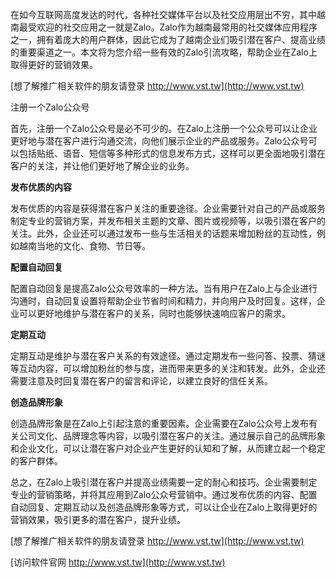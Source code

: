 在如今互联网高度发达的时代，各种社交媒体平台以及社交应用层出不穷，其中越南最受欢迎的社交应用之一就是Zalo。Zalo作为越南最常用的社交媒体应用程序之一，拥有着庞大的用户群体，因此它成为了越南企业们吸引潜在客户、提高业绩的重要渠道之一。本文将为您介绍一些有效的Zalo引流攻略，帮助企业在Zalo上取得更好的营销效果。

[想了解推广相关软件的朋友请登录 http://www.vst.tw](http://www.vst.tw)

注册一个Zalo公众号

首先，注册一个Zalo公众号是必不可少的。在Zalo上注册一个公众号可以让企业更好地与潜在客户进行沟通交流，向他们展示企业的产品或服务。Zalo公众号可以包括贴纸、语音、短信等多种形式的信息发布方式，这样可以更全面地吸引潜在客户的关注，并让他们更好地了解企业的业务。

**发布优质的内容**

发布优质的内容是获得潜在客户关注的重要途径。企业需要针对自己的产品或服务制定专业的营销方案，并发布相关主题的文章、图片或视频等，以吸引潜在客户的关注。此外，企业还可以通过发布一些与生活相关的话题来增加粉丝的互动性，例如越南当地的文化、食物、节日等。

**配置自动回复**

配置自动回复是提高Zalo公众号效率的一种方法。当有用户在Zalo上与企业进行沟通时，自动回复设置将帮助企业节省时间和精力，并向用户及时回复。这样，企业可以更好地维护与潜在客户的关系，同时也能够快速响应客户的需求。

**定期互动**

定期互动是维护与潜在客户关系的有效途径。通过定期发布一些问答、投票、猜谜等互动内容，可以增加粉丝的参与度，进而带来更多的关注和转发。此外，企业还需要注意及时回复潜在客户的留言和评论，以建立良好的信任关系。

**创造品牌形象**

创造品牌形象是在Zalo上引起注意的重要因素。企业需要在Zalo公众号上发布有关公司文化、品牌理念等内容，以吸引潜在客户的关注。通过展示自己的品牌形象和企业文化，可以让潜在客户对企业产生更好的认知和了解，从而建立起一个稳定的客户群体。

总之，在Zalo上吸引潜在客户并提高业绩需要一定的耐心和技巧。企业需要制定专业的营销策略，并将其应用到Zalo公众号营销中。通过发布优质的内容、配置自动回复、定期互动以及创造品牌形象等方式，可以让企业在Zalo上取得更好的营销效果，吸引更多的潜在客户，提升业绩。

[想了解推广相关软件的朋友请登录 http://www.vst.tw](http://www.vst.tw)


[访问软件官网 http://www.vst.tw](http://www.vst.tw)
